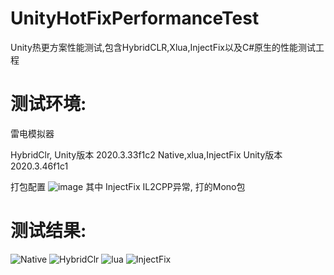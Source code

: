 # UnityHotFixPerformanceTest
Unity热更方案性能测试,包含HybridCLR,Xlua,InjectFix以及C#原生的性能测试工程

# 测试环境:
雷电模拟器

HybridClr, Unity版本 2020.3.33f1c2
Native,xlua,InjectFix Unity版本 2020.3.46f1c1

打包配置
![image](https://user-images.githubusercontent.com/18399445/227775596-d62ad5a7-65f1-4694-b0cd-50b3797fef3d.png)
其中 InjectFix IL2CPP异常, 打的Mono包

# 测试结果:
![Native](https://user-images.githubusercontent.com/18399445/227775371-491cd4db-b39f-44b9-ab49-1c6df3e9900b.png)
![HybridClr](https://user-images.githubusercontent.com/18399445/227775363-c72fc867-6255-4faa-a571-632d81f32004.png)
![lua](https://user-images.githubusercontent.com/18399445/227775376-eb19e8a1-8e0b-4132-afd8-4a4448c68280.png)
![InjectFix](https://user-images.githubusercontent.com/18399445/227775366-e1471685-9e12-44ef-b154-426fb9973197.png)
